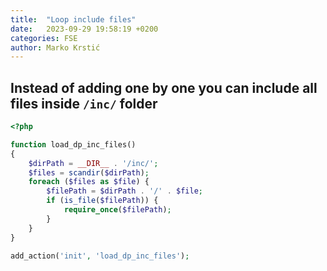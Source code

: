 ```yaml
---
title:  "Loop include files"
date:   2023-09-29 19:58:19 +0200
categories: FSE
author: Marko Krstić
---
```

## Instead of adding one by one you can include all files inside ```/inc/``` folder

```php
<?php

function load_dp_inc_files()
{
    $dirPath = __DIR__ . '/inc/';
    $files = scandir($dirPath);
    foreach ($files as $file) {
        $filePath = $dirPath . '/' . $file;
        if (is_file($filePath)) {
            require_once($filePath);
        }
    }
}

add_action('init', 'load_dp_inc_files');
```